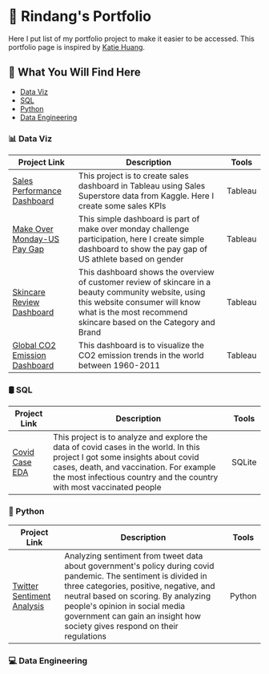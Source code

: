 <h1> 🚀 Rindang's Portfolio </h1>

Here I put list of my portfolio project to make it easier to be accessed. This portfolio page is inspired by [Katie Huang](https://github.com/katiehuangx).

<h2> 📁 What You Will Find Here </h2>

- [Data Viz](#tableau)
- [SQL](#sql)
- [Python](#python)
- [Data Engineering](#data-engineering)

<h3> 📊 Data Viz </h3>


| Project Link  | Description   |Tools|
| ------------- | ------------- |-----|
| [Sales Performance Dashboard](https://public.tableau.com/app/profile/rindangcahyaning/viz/SalesDashboard_16741907212560/SalesOverview) | This project is to create sales dashboard in Tableau using Sales Superstore data from Kaggle. Here I create some sales KPIs | Tableau |
| [Make Over Monday-US Pay Gap](https://public.tableau.com/app/profile/rindangcahyaning/viz/MakeOverMonday2023W13USPayGap/Dashboard1)  | This simple dashboard is part of make over monday challenge participation, here I create simple dashboard to show the pay gap of US athlete based on gender   | Tableau |
| [Skincare Review Dashboard](https://public.tableau.com/app/profile/rindangcahyaning/viz/SkincareReview/Dashboard1) | This dashboard shows the overview of customer review of skincare in a beauty community website, using this website consumer will know what is the most recommend skincare based on the Category and Brand| Tableau |
| [Global CO2 Emission Dashboard](https://public.tableau.com/app/profile/rindangcahyaning/viz/GlobalCO2Emission_16787234006400/Dashboard1) | This dashboard is to visualize the CO2 emission trends in the world between 1960-2011 | Tableau|


<h3> 🛢️ SQL </h3>

| Project Link  | Description   |Tools|
| ------------- | ------------- |-----|
| [Covid Case EDA](https://github.com/rindangchi/SQL-Covid-EDA/tree/main) | This project is to analyze and explore the data of covid cases in the world. In this project I got some insights about covid cases, death, and vaccination. For example the most infectious country and the country with most vaccinated people | SQLite |


<h3> 🐍 Python </h3>

| Project Link  | Description   |Tools|
| ------------- | ------------- |-----|
| [Twitter Sentiment Analysis](https://github.com/rindangchi/Simple-Sentiment-Analysis)       | Analyzing sentiment from tweet data about government's policy during covid pandemic. The sentiment is divided in three categories, positive, negative, and neutral based on scoring. By analyzing people's opinion in social media government can gain an insight how society gives respond on their regulations | Python |

<h3> 💻 Data Engineering </h3>
